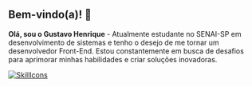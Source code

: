 ## Bem-vindo(a)! 👋
**Olá, sou o Gustavo Henrique** - Atualmente estudante no SENAI-SP em desenvolvimento de sistemas e tenho o desejo de me tornar um desenvolvedor Front-End. Estou constantemente em busca de desafios para aprimorar minhas habilidades e criar soluções inovadoras.

[![SkillIcons](https://skillicons.dev/icons?i=html,css,js,react,tailwind,node,figma)](https://skillicons.dev)<br/>
